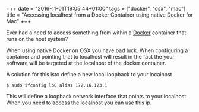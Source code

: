 +++
date = "2016-11-01T19:05:44+01:00"
tags = ["docker", "osx", "mac"]
title = "Accessing localhost from a Docker Container using native Docker for Mac"
+++

Ever had a need to access something from within a [Docker](https://www.docker.com/) container that runs on the host system?

When using native Docker on OSX you have bad luck. When configuring a container and pointing that to localhost will result in the fact the your software will be targeted at the localhost of the docker container.

A solution for this isto define a new local loopback to your localhost

```shell
$ sudo ifconfig lo0 alias 172.16.123.1
```

This will define a loopback network interface that points to your localhost. When you need to access the localhost you can use this ip.
